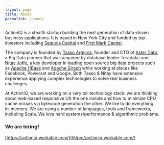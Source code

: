 ```yaml
---
layout: page
title: About
permalink: /about/
---
```


ActionIQ is a stealth startup building the next generation of data-driven business applications. It is based in New York City and funded by top investors including [Sequoia Capital](http://www.sequoiacap.com/) and [First Mark Capital](http://firstmarkcap.com/).

The company is founded by [Tasso Argyros](https://www.linkedin.com/in/tasso), founder and CTO of [Aster Data](http://www.teradata.com/Teradata-Aster/overview/), a Big Data pioneer that was acquired by database leader Teradata; and [Nitay Joffe](https://www.linkedin.com/in/nitayj), a key developer in leading open source big data projects such as [Apache HBase](http://hbase.apache.org/) and [Apache Giraph](hhttp://giraph.apache.org/) while working at places like Facebook, Powerset and Google. Both Tasso & Nitay have extensive experience applying complex technologies to solve real business challenges.

At ActionIQ, we are working on a very tall technology stack: we are thinking about web-based responsive UX the one minute and how to minimize CPU cache misses via bytecode generation the other. We like to do everything in-memory. We are using a number of languages, tools and frameworks, including Scala. We love hard systems/performance & algorithmic problems.

### We are hiring!

[https://actioniq.workable.com/](https://actioniq.workable.com/)
